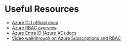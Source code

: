 # Useful Resources

- [Azure CLI official docs](https://learn.microsoft.com/en-us/cli/azure/what-is-azure-cli)
- [Azure RBAC overview](https://learn.microsoft.com/en-us/azure/role-based-access-control/overview)
- [Azure Entra ID (Azure AD) docs](https://learn.microsoft.com/en-us/azure/active-directory/fundamentals/active-directory-whatis)
- [Video walkthrough on Azure Subscriptions and RBAC](https://www.youtube.com/watch?v=-BD5rlMyLUY)
